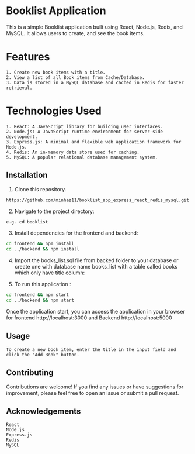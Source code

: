# Booklist Application

This is a simple Booklist application built using React, Node.js, Redis, and MySQL. It allows users to create, and see the book items.

# Features
  ```
  1. Create new book items with a title.
  2. View a list of all Book items from Cache/Database.
  3. Data is stored in a MySQL database and cached in Redis for faster retrieval.
```

# Technologies Used
  ```
1. React: A JavaScript library for building user interfaces.
2. Node.js: A JavaScript runtime environment for server-side development.
3. Express.js: A minimal and flexible web application framework for Node.js.
4. Redis: An in-memory data store used for caching.
5. MySQL: A popular relational database management system.

  ```
   

## Installation

1. Clone this repository.

```bash
https://github.com/minhaz11/booklist_app_express_react_redis_mysql.git
```
2. Navigate to the project directory:
```bash
e.g. cd booklist
```
3. Install dependencies for the frontend and backend:
```bash
cd frontend && npm install
cd ../backend && npm install
```

4. Import the books_list.sql file from backed folder to your database or create one with database name books_list with a table called books which only have title column:

5. To run this application :
```bash
cd frontend && npm start
cd ../backend && npm start
```
Once the application start, you can access the application in your browser for frontend
http://localhost:3000 and Backend  http://localhost:5000

## Usage

```
To create a new book item, enter the title in the input field and click the "Add Book" button.
```

## Contributing

Contributions are welcome! If you find any issues or have suggestions for improvement, please feel free to open an issue or submit a pull request.

## Acknowledgements

```
React
Node.js
Express.js
Redis
MySQL
```
